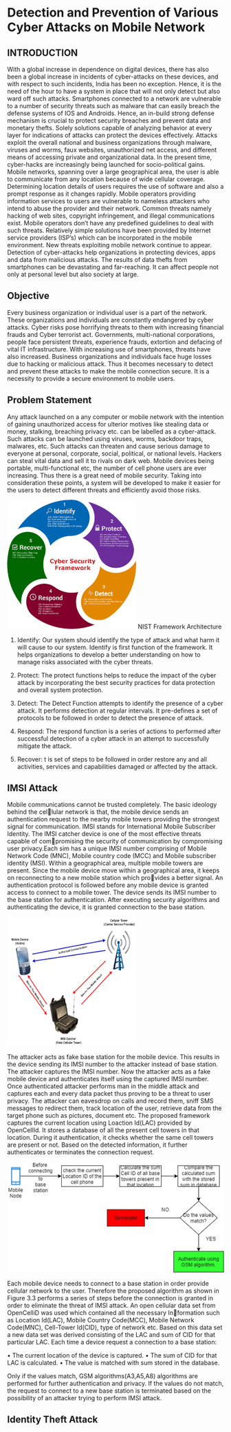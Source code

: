 # Detection and Prevention of Various Cyber Attacks on Mobile Network

## INTRODUCTION

With a global increase in dependence on digital devices, there has also been a global increase in incidents of cyber-attacks on these devices, and with respect to such incidents, India has been no exception. Hence, it is the need of the hour to have a system in place that will not only detect but also ward off such attacks.
Smartphones connected to a network are vulnerable to a number of security threats such as malware that can easily breach the defense systems of IOS and Androids. Hence, an in-build strong defense mechanism is crucial to protect security breaches and prevent data and monetary thefts. Solely solutions capable of analyzing behavior at every layer for indications of attacks can protect the devices effectively. Attacks exploit the overall national and business organizations through malware, viruses and worms, faux websites, unauthorized net access, and
different means of accessing private and organizational data.
In the present time, cyber-hacks are increasingly being launched for socio-political gains.
Mobile networks, spanning over a large geographical area, the user is able to communicate from
any location because of wide cellular coverage. Determining location details of users requires
the use of software and also a prompt response as it changes rapidly. Mobile operators providing information services to users are vulnerable to nameless attackers who intend to abuse the
provider and their network. Common threats namely hacking of web sites, copyright infringement, and illegal communications exist. Mobile operators don’t have any predefined guidelines
to deal with such threats. Relatively simple solutions have been provided by Internet service
providers (ISP’s) which can be incorporated in the mobile environment. New threats exploiting
mobile network continue to appear. Detection of cyber-attacks help organizations in protecting
devices, apps and data from malicious attacks.
The results of data thefts from smartphones can be devastating and far-reaching. It can affect
people not only at personal level but also society at large.

## Objective

Every business organization or individual user is a part of the network. These organizations
and individuals are constantly endangered by cyber attacks. Cyber risks pose horrifying threats
to them with increasing financial frauds and Cyber terrorist act. Governments, multi-national
corporations, people face persistent threats, experience frauds, extortion and defacing of vital
IT infrastructure. With increasing use of smartphones, threats have also increased. Business
organizations and individuals face huge losses due to hacking or malicious attack. Thus it
becomes necessary to detect and prevent these attacks to make the mobile connection secure. It
is a necessity to provide a secure environment to mobile users.

## Problem Statement

Any attack launched on a any computer or mobile network with the intention of gaining
unauthorized access for ulterior motives like stealing data or money, stalking, breaching privacy
etc. can be labelled as a cyber-attack. Such attacks can be launched using viruses, worms,
backdoor traps, malwares, etc. Such attacks can threaten and cause serious damage to everyone
at personal, corporate, social, political, or national levels. Hackers can steal vital data and sell
it to rivals on dark web.
Mobile devices being portable, multi-functional etc, the number of cell phone users are
ever increasing. Thus there is a great need of mobile security. Taking into consideration these
points, a system will be developed to make it easier for the users to detect different threats and
efficiently avoid those risks.

<img src = "https://github.com/Nikita-Chorghe/Detection-and-Prevention-of-Various-Cyber-Attacks-on-Mobile-Network/blob/master/Images/Threat-Protect-Cyber-Security-Framework.png" class="center"  width = "300" height = "300"></img>
 NIST Framework Architecture
 
 1. Identify:  Our system should identify the type of attack and what harm it will cause to our
system. Identify is first function of the framework. It helps organizations to develop
a better understanding on how to manage risks associated with the cyber threats.

 2. Protect:  The protect functions helps to reduce the impact of the cyber attack by incorporating
the best security practices for data protection and overall system protection.
 3. Detect: The Detect Function attempts to identify the presence of a cyber attack. It performs detection at regular intervals. It pre-defines a set of protocols to be followed in order to detect the presence of
attack.
 4. Respond:  The respond function is a series of actions to performed after successful detection
of a cyber attack in an attempt to successfully mitigate the attack.
 5. Recover: t is set of steps to be followed in order restore any and all activities, services and
capabilities damaged or affected by the attack.

## IMSI Attack

Mobile communications cannot be trusted completely. The basic ideology behind the cellular network is that, the mobile device sends an authentication request to the nearby mobile
towers providing the strongest signal for communication. IMSI stands for International Mobile
Subscriber Identity. The IMSI catcher device is one of the most effective threats capable of compromising the security of communication by compromising user privacy.Each sim has a unique
IMSI number comprising of Mobile Network Code (MNC), Mobile country code (MCC) and
Mobile subscriber identity (MSI).
Within a geographical area, multiple mobile towers are present. Since the mobile device
move within a geographical area, it keeps on reconnecting to a new mobile station which provides a better signal. An authentication protocol is followed before any mobile device is granted
access to connect to a mobile tower. The device sends its IMSI number to the base station for
authentication. After executing security algorithms and authenticating the device, it is granted
connection to the base station.

<img src = "https://github.com/Nikita-Chorghe/Detection-and-Prevention-of-Various-Cyber-Attacks-on-Mobile-Network/blob/master/Images/imsi.png"  width = "300" height = "300"></img>

The attacker acts as fake base station for the mobile device. This results in the device sending
its IMSI number to the attacker instead of base station. The attacker captures the IMSI number.
Now the attacker acts as a fake mobile device and authenticates itself using the captured IMSI
number. Once authenticated attacker performs man in the middle attack and captures each and
every data packet thus proving to be a threat to user privacy. The attacker can eavesdrop on
calls and record them, sniff SMS messages to redirect them, track location of the user, retrieve
data from the target phone such as pictures, document etc. The proposed framework captures
the current location using Loaction Id(LAC) provided by OpenCellId. It stores a database of
all the present cell towers in that location. During it authentication, it checks whether the same
cell towers are present or not. Based on the detected information, it further authenticates or
terminates the connection request.

<img src = "https://github.com/Nikita-Chorghe/Detection-and-Prevention-of-Various-Cyber-Attacks-on-Mobile-Network/blob/master/Images/IMSIflowchart.jpg"></img>

Each mobile device needs to connect to a base station in order provide cellular network to
the user. Therefore the proposed algorithm as shown in Figure 3.3 performs a series of steps
before the connection is granted in order to eliminate the threat of IMSI attack.
An open cellular data set from OpenCelliD was used which contained all the necessary Information such as Location Id(LAC), Mobile Country Code(MCC), Mobile Network Code(MNC),
Cell-Tower Id(CID), type of network etc. Based on this data set a new data set was derived
consisting of the LAC and sum of CID for that particular LAC. Each time a device request a
connection to a base station:

• The current location of the device is captured.
• The sum of CID for that LAC is calculated.
• The value is matched with sum stored in the database.

Only if the values match, GSM algorithms(A3,A5,A8) algorithms are performed for further
authentication and privacy. If the values do not match, the request to connect to a new base
station is terminated based on the possibility of an attacker trying to perform IMSI attack.

## Identity Theft Attack

